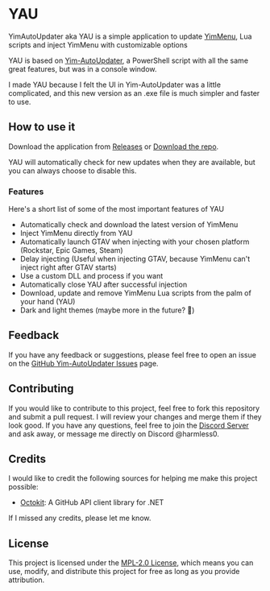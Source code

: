 
# YAU
YimAutoUpdater aka YAU is a simple application to update [YimMenu](https://github.com/YimMenu/YimMenu), Lua scripts and inject YimMenu with customizable options

YAU is based on [Yim-AutoUpdater](https://github.com/Harmless05/Yim-AutoUpdater), a PowerShell script with all the same great features, but was in a console window. 

I made YAU because I felt the UI in Yim-AutoUpdater was a little complicated, and this new version as an .exe file is much simpler and faster to use.

## How to use it

Download the application from [Releases](https://github.com/Harmless05/YAU/releases/latest) or [Download the repo](https://github.com/Harmless05/YAU/archive/refs/heads/main.zip).

YAU will automatically check for new updates when they are available, but you can always choose to disable this.

### Features
Here's a short list of some of the most important features of YAU

- Automatically check and download the latest version of YimMenu
- Inject YimMenu directly from YAU
- Automatically launch GTAV when injecting with your chosen platform (Rockstar, Epic Games, Steam)
- Delay injecting (Useful when injecting GTAV, because YimMenu can't inject right after GTAV starts)
- Use a custom DLL and process if you want
- Automatically close YAU after successful injection
- Download, update and remove YimMenu Lua scripts from the palm of your hand (YAU)
- Dark and light themes (maybe more in the future? 👀)

## Feedback

If you have any feedback or suggestions, please feel free to open an issue on the [GitHub Yim-AutoUpdater Issues](https://github.com/Harmless05/YAU/issues) page.

## Contributing

If you would like to contribute to this project, feel free to fork this repository and submit a pull request. I will review your changes and merge them if they look good. If you have any questions, feel free to join the [Discord Server](https://discord.com/invite/a2XevWa4zQ) and ask away, or message me directly on Discord @harmless0.

## Credits

I would like to credit the following sources for helping me make this project possible:

- [Octokit](http://materialdesigninxaml.net/): A GitHub API client library for .NET

If I missed any credits, please let me know.

## License

This project is licensed under the [MPL-2.0 License](https://github.com/Harmless05/YAU/blob/main/LICENSE), which means you can use, modify, and distribute this project for free as long as you provide attribution.

